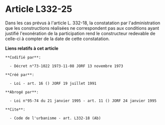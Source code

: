 # Article L332-25

Dans les cas prévus à l'article L. 332-18, la constatation par l'administration que les constructions réalisées ne
correspondent pas aux conditions ayant justifié l'exonération de la participation rend le constructeur redevable de celle-ci
à compter de la date de cette constatation.

**Liens relatifs à cet article**

	**Codifié par**:

	  - Décret n°73-1022 1973-11-08 JORF 13 novembre 1973

	**Créé par**:

	  - Loi - art. 16 () JORF 19 juillet 1991

	**Abrogé par**:

	  - Loi n°95-74 du 21 janvier 1995 - art. 11 () JORF 24 janvier 1995

	**Cite**:

	  - Code de l'urbanisme - art. L332-18 (Ab)
